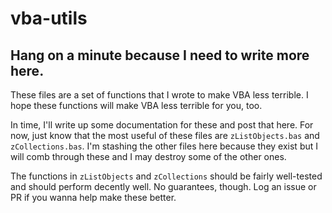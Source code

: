 # vba-utils

## Hang on a minute because I need to write more here.

These files are a set of functions that I wrote to make VBA less terrible. I hope these functions will make VBA less terrible for you, too.

In time, I'll write up some documentation for these and post that here. For now, just know that the most useful of these files are `zListObjects.bas` and `zCollections.bas`. I'm stashing the other files here because they exist but I will comb through these and I may destroy some of the other ones. 

The functions in `zListObjects` and `zCollections` should be fairly well-tested and should perform decently well. No guarantees, though. Log an issue or PR if you wanna help make these better.


